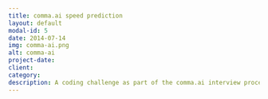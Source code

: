 ```yaml
---
title: comma.ai speed prediction
layout: default
modal-id: 5
date: 2014-07-14
img: comma-ai.png
alt: comma-ai
project-date:
client:
category:
description: A coding challenge as part of the comma.ai interview process. Using the train.mp4 provided, I split the video into train (75%), validation (12.5%), and test (12.5%) sets. My model achieved >2 MSE on the test set, and >4.5 MSE on the validation set and >5 MSE on the test set.
---
```

